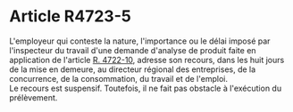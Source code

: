 # Article R4723-5

  
L'employeur qui conteste la nature, l'importance ou le délai imposé par l'inspecteur du travail d'une demande d'analyse de produit faite en application de l'article [R. 4722-10][1], adresse son recours, dans les huit jours de la mise en demeure, au directeur régional des entreprises, de la concurrence, de la consommation, du travail et de l'emploi.   
Le recours est suspensif. Toutefois, il ne fait pas obstacle à l'exécution du prélèvement.

 [1]: /affichCodeArticle.do?cidTexte=LEGITEXT000006072050&idArticle=LEGIARTI000018493816&dateTexte=&categorieLien=cid